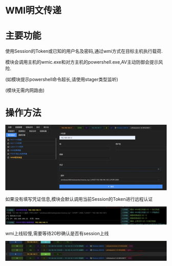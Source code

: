 # WMI明文传递

# 主要功能
使用Session的Token或已知的用户名及密码,通过wmi方式在目标主机执行载荷.

模块会调用主机的wmic.exe和对方主机的powershell.exe,AV主动防御会提示风险.

(如模块提示powershell命令超长,请使用stager类型监听)

(模块无需内网路由)

# 操作方法
![](img\LateralMovement_PassTheTicket_ByWmi\1.webp)

如果没有填写凭证信息,模块会默认调用当前Session的Token进行远程认证

![](img\LateralMovement_PassTheTicket_ByWmi\2.webp)

wmi上线较慢,需要等待20秒确认是否有session上线

![](img\LateralMovement_PassTheTicket_ByWmi\3.webp)


